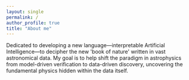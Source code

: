 ```yaml
---
layout: single
permalink: /
author_profile: true
title: "About me"
---
```



Dedicated to developing a new language—interpretable Artificial Intelligence—to decipher the new 'book of nature' written in vast astronomical data. My goal is to help shift the paradigm in astrophysics from model-driven verification to data-driven discovery, uncovering the fundamental physics hidden within the data itself.


<!-- A data-driven personal website
======
test -->
